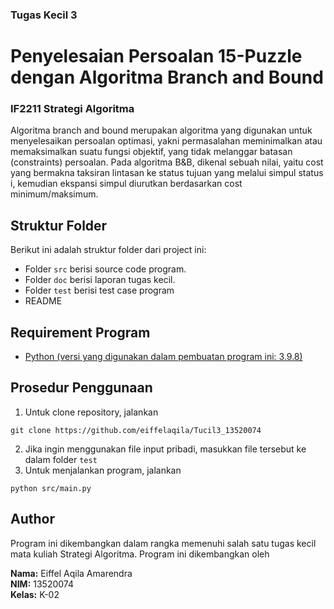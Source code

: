 ### Tugas Kecil 3
# Penyelesaian Persoalan 15-Puzzle dengan Algoritma Branch and Bound

###     IF2211 Strategi Algoritma

Algoritma branch and bound merupakan algoritma yang digunakan untuk menyelesaikan persoalan optimasi, yakni permasalahan meminimalkan atau memaksimalkan suatu fungsi objektif, yang tidak melanggar batasan (constraints) persoalan. Pada algoritma B&B, dikenal sebuah nilai, yaitu cost yang bermakna taksiran lintasan ke status tujuan yang melalui simpul status i, kemudian ekspansi simpul diurutkan berdasarkan cost minimum/maksimum.


## Struktur Folder
Berikut ini adalah struktur folder dari project ini:
* Folder `src` berisi source code program.
* Folder `doc` berisi laporan tugas kecil.
* Folder `test` berisi test case program
* README

## Requirement Program
- [Python (versi yang digunakan dalam pembuatan program ini: 3.9.8)](https://www.python.org/downloads/)

## Prosedur Penggunaan
1. Untuk clone repository, jalankan
```
git clone https://github.com/eiffelaqila/Tucil3_13520074
```
2. Jika ingin menggunakan file input pribadi, masukkan file tersebut ke dalam folder `test`
3. Untuk menjalankan program, jalankan
```
python src/main.py
```

## Author
Program ini dikembangkan dalam rangka memenuhi salah satu tugas kecil mata kuliah Strategi Algoritma. Program ini dikembangkan oleh

<b>Nama:</b> Eiffel Aqila Amarendra<br>
<b>NIM:</b> 13520074<br>
<b>Kelas:</b> K-02